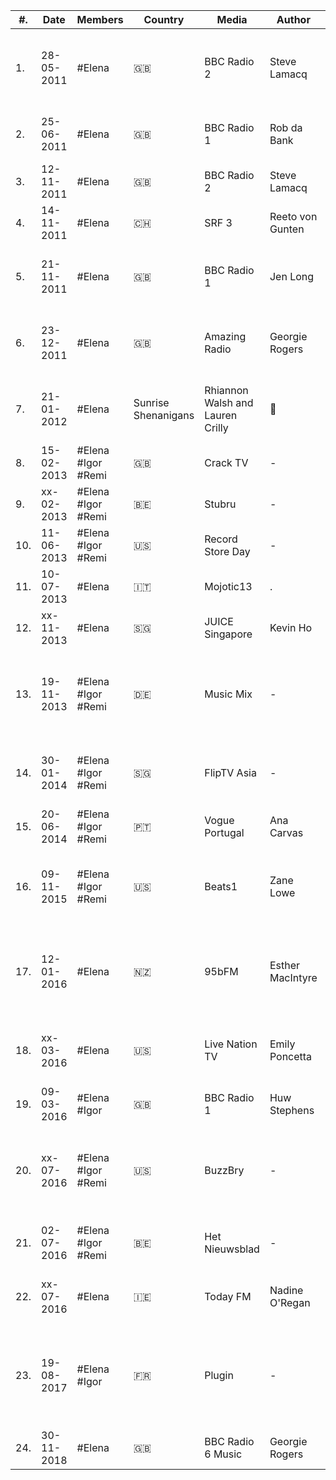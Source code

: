 | #.  | Date       | Members            | Country       | Media                 | Author                            | Type           | Original link                                                                                                                                                                                                                                 |     |
| --- | ---------- | ------------------ | ------------- | ----------------------| ----------------------------------| -------------- | --------------------------------------------------------------------------------------------------------------------------------------------------------------------------------------------------------------------------------------------- | --- |
| 1.  | 28-05-2011 | #Elena             | :uk:          | BBC Radio 2           | Steve Lamacq                      | :headphones:   | [BBC Radio 2 - Steve Lamacq, 21/05/2011](https://www.bbc.co.uk/programmes/b0113hv1) [BBC Radio 2 - Steve Lamacq, 28/05/2011](https://www.bbc.co.uk/programmes/b011d6tm)                                                                       |     |
| 2.  | 25-06-2011 | #Elena             | :uk:          | BBC Radio 1           | Rob da Bank                       | :headphones:   | [BBC Radio 1 - Rob da Bank, Glastonbury Special](https://www.bbc.co.uk/programmes/b011y5c2)                                                                                                                                                   |     |
| 3.  | 12-11-2011 | #Elena             | :uk:          | BBC Radio 2           | Steve Lamacq                      | :headphones:   | [BBC Radio 2 - Steve Lamacq, 12/11/2011](https://www.bbc.co.uk/programmes/b0171t2x)                                                                                                                                                           |     |
| 4.  | 14-11-2011 | #Elena             | :switzerland: | SRF 3                 | Reeto von Gunten                  | :headphones:   |                                                                                                                                                                                                                                               |     |
| 5.  | 21-11-2011 | #Elena             | :uk:          | BBC Radio 1           | Jen Long                          | :headphones:   | [BBC Introducing in Wales with Jen Long, Daughter and Goldcult](https://www.bbc.co.uk/programmes/b0178ps3)                                                                                                                                    |     |
| 6.  | 23-12-2011 | #Elena             | :uk:          | Amazing Radio         | Georgie Rogers                    | :headphones:   | [Amazing Blog  – Amazing Radio Audio Advent Calendar – Door 23](http://blog.amazingtunes.com/2011/12/23/amazing-radio-audio-advent-calendar-door-23/)                                                                                         |     |
| 7.  | 21-01-2012 | #Elena                             | Sunrise Shenanigans   | Rhiannon Walsh and Lauren Crilly  | :movie_camera: | [Sunrise Shenanigans Interview with Daughter](https://www.youtube.com/watch?v=biG41lBo8a8)                                                                                                                                                    |     |                                     
| 8.  | 15-02-2013 | #Elena #Igor #Remi | :uk:          | Crack TV              | -                                 | :movie_camera: | [CRACK TV 002 - Daughter](http://web.archive.org/web/20140311071622/http://vimeo.com/59730356)                                                                                                                                                |     |
| 9.  | xx-02-2013 | #Elena #Igor #Remi | :belgium:     | Stubru                | -                                 | :headphones:   | [Daughter Live in Duyster](http://www.stubru.be/programmas/duyster/daughterliveinduyster)                                                                                                                                                     |     |                                
| 10. | 11-06-2013 | #Elena #Igor #Remi | :us:          | Record Store Day      | -                                 | :movie_camera: | [Daughter](http://web.archive.org/web/20130714174715/http://vimeo.com/68127859)                                                                                                                                                               |     |
| 11. | 10-07-2013 | #Elena             | :it:          | Mojotic13             | .                                 | :movie_camera: | [Daughter Interview @ Mojotic13](https://vimeo.com/70400715)                                                                                                                                                                                  |     |
| 12. | xx-11-2013 | #Elena             | :singapore:   | JUICE Singapore       | Kevin Ho                          | :memo:         | [JUICE - January 2014](https://issuu.com/mahirahlaw/docs/juice_0114)                                                                                                                                                                          |     |
| 13. | 19-11-2013 | #Elena #Igor #Remi | :de:          | Music Mix             | -                                 | :movie_camera: | [Zum Jahresausklang bei musicmix: ein Feuerwerk an Klangvielfalt mit Daughter & Karl Bartos](https://www.musikexpress.de/zum-jahresausklang-bei-musicmix-ein-feuerwerk-an-klangvielfalt-mit-daughter-karl-bartos-131239/)                     |     |
| 14. | 30-01-2014 | #Elena #Igor #Remi | :singapore:   | FlipTV Asia           | -                                 | :movie_camera: | [Flip Music Interview with Daughter @ Laneway Singapore](http://web.archive.org/web/20140417101657/http://vimeo.com/85504202)                                                                                                                 |     |
| 15. | 20-06-2014 | #Elena #Igor #Remi | :portugal:    | Vogue Portugal        | Ana Carvas                        | :movie_camera: | [Entrevista: Daughter](http://web.archive.org/web/20141008122950/http://www.vogue.xl.pt/multimedia/videos/detalhe/entrevista_daughter.html)                                                                                                   |     |
| 16. | 09-11-2015 | #Elena #Igor #Remi | :us:          | Beats1                | Zane Lowe                         | :headphones:   | [Beats 1: Interview with Daughter (Zane Lowe - 9th November 2015)](https://daughterfans-blog.tumblr.com/post/133011700410/beats-1-interview-with-daughter-zane-lowe-9th)                                                                      |     |
| 17. | 12-01-2016 | #Elena             | :new_zealand: | 95bFM                 | Esther MacIntyre                  | :headphones:   | [Morning Glory with Esther MacIntyre: Interview: Daughter vocalist Elena Tonra](https://www.ivoox.com/en/morning-glory-with-esther-macintyre-interview-daughter-vocalist-audios-mp3_rf_10040052_1.html)                                       |     |
| 18. | xx-03-2016 | #Elena             | :us:          | Live Nation TV        | Emily Poncetta                    | :memo:         | [Find Your Inner Fighter: A Conversation with Daughter \| Live Nation TV](https://lntv.com/en_us/article/daughter-elena-tonra-interview-2016)                                                                                                 |     |
| 19. | 09-03-2016 | #Elena #Igor       | :uk:          | BBC Radio 1           | Huw Stephens                      | :headphones:   | [Daughter tip us their favourite new artists](https://www.bbc.co.uk/programmes/p03m2w44)                                                                                                                                                      |     |
| 20. | xx-07-2016 | #Elena #Igor #Remi | :us:          | BuzzBry               | -                                 | :movie_camera: | [Watch: British band Daughter on the sweetness behind 'unhappy music'](https://buzzbry.com/watch-british-band-daughter-on-the-beauty-behind-sad-music/)                                                                                       |     |
| 21. | 02-07-2016 | #Elena #Igor #Remi | :belgium:     | Het Nieuwsblad        | -                                 | :movie_camera: | [Elena Tonra (Daughter): 'Ik zou mainstage besterven'](https://www.nieuwsblad.be/cnt/dmf20160702_02367883)                                                                                                                                    |     |
| 22. | xx-07-2016 | #Elena             | :ireland:     | Today FM              | Nadine O'Regan                    | :headphones:   | [Elena Tonra (Daughter) - Songs in the Key of Life](https://www.todayfm.com/Elena-Tonra-Daughter--Songs-in-the-Key-of-Life)                                                                                                                   |     |
| 23. | 19-08-2017 | #Elena #Igor       | :fr:          | Plugin                | -                                 | :memo:         | [Rencontre avec le groupe Daughter a l'origine de la musique de Life Is Strange: Before the Storm](https://plugin.01net.com/pop/rencontre-avec-le-groupe-daughter-a-l-origine-de-la-musique-de-life-is-strange-before-the-storm-1238143.html) |     |
| 24. | 30-11-2018 | #Elena             | :uk:          | BBC Radio 6 Music     | Georgie Rogers                    | :headphones:   | [Shaun Keaveny #MASO](https://www.bbc.co.uk/programmes/m0001c5f)                                                                                                                                                                              |     |
